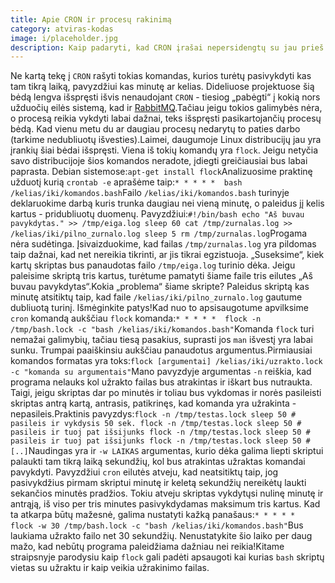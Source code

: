 ```yaml
---
title: Apie CRON ir procesų rakinimą
category: atviras-kodas
image: i/placeholder.jpg
description: Kaip padaryti, kad CRON įrašai nepersidengtų su jau prieš tai paleistais procesais tos pačios komandos.
---
```


Ne kartą tekę į `CRON` rašyti tokias komandas, kurios turėtų pasivykdyti kas tam tikrą laiką, pavyzdžiui kas minutę ar kelias. Dideliuose projektuose šią bėdą lengva išspręsti išvis nenaudojant `CRON` - tiesiog „pabėgti“ į kokią nors užduočių eilės sistemą, kad ir [RabbitMQ](https://www.rabbitmq.com/).Tačiau jeigu tokios galimybės nėra, o procesą reikia vykdyti labai dažnai, teks išspręsti pasikartojančių procesų bėdą. Kad vienu metu du ar daugiau procesų nedarytų to paties darbo (tarkime nedubliuotų išvesties).Laimei, daugumoje Linux distribucijų jau yra įrankių šiai bėdai išspręsti. Viena iš tokių komandų yra `flock`. Jeigu netyčia savo distribucijoje šios komandos neradote, įdiegti greičiausiai bus labai paprasta. Debian sistemose:```
    apt-get install flock
```Analizuosime praktinę užduotį kurią `crontab -e` aprašėme taip:```
    * * * * *  bash /kelias/iki/komandos.bash
```Failo `/kelias/iki/komandos.bash` turinyje deklaruokime darbą kuris trunka daugiau nei vieną minutę, o paleidus jį kelis kartus - pridubliuotų duomenų. Pavyzdžiui:```
    #!/bin/bash
    echo "Aš buvau pavykdytas." >> /tmp/eiga.log
    sleep 60
    cat /tmp/zurnalas.log >> /kelias/iki/pilno_zurnalo.log
    sleep 5
    rm /tmp/zurnalas.log
```Progama nėra sudėtinga. Įsivaizduokime, kad failas `/tmp/zurnalas.log` yra pildomas taip dažnai, kad net nereikia tikrinti, ar jis tikrai egzistuoja. „Suseksime“, kiek kartų skriptas bus panaudotas failo `/tmp/eiga.log` turinio dėka. Jeigu paleisime skriptą tris kartus, turėtume pamatyti šiame faile tris eilutes „Aš buvau pavykdytas“.Kokia „problema“ šiame skripte? Paleidus skriptą kas minutę atsitiktų taip, kad faile `/kelias/iki/pilno_zurnalo.log` gautume dubliuotą turinį. Išmėginkite patys!Kad nuo to apsisaugotume apvilksime `cron` komandą aukščiau `flock` komanda:```
    * * * * *  flock -n /tmp/bash.lock -c "bash /kelias/iki/komandos.bash"
```Komanda `flock` turi nemažai galimybių, tačiau tiesą pasakius, suprasti jos `man` išvestį yra labai sunku. Trumpai paaiškinsiu aukščiau panaudotus argumentus.Pirmiausiai komandos formatas yra toks:```
    flock [argumentai] /kelias/iki/uzrakto.lock -c "komanda su argumentais"
```Mano pavyzdyje argumentas `-n` reiškia, kad programa nelauks kol užrakto failas bus atrakintas ir iškart bus nutraukta. Taigi, jeigu skriptas dar po minutės ir toliau bus vykdomas ir norės pasileisti skriptas antrą kartą, antrasis, patikrinęs, kad komanda yra užrakinta - nepasileis.Praktinis pavyzdys:```
    flock -n /tmp/testas.lock sleep 50 # pasileis ir vykdysis 50 sek.
    flock -n /tmp/testas.lock sleep 50 # pasileis ir tuoj pat išsijunks
    flock -n /tmp/testas.lock sleep 50 # pasileis ir tuoj pat išsijunks
    flock -n /tmp/testas.lock sleep 50 # [..]
```Naudingas yra ir `-w LAIKAS` argumentas, kurio dėka galima liepti skriptui palaukti tam tikrą laiką sekundžių, kol bus atrakintas užraktas komandai pavykdyti. Pavyzdžiui `cron` eilutės atveju, kad neatsitiktų taip, jog pasivykdžius pirmam skriptui minutę ir keletą sekundžių nereikėtų laukti sekančios minutės pradžios. Tokiu atveju skriptas vykdytųsi nulinę minutę ir antrąją, iš viso per tris minutes pasivykdydamas maksimum tris kartus. Kad ta atkarpa būtų mažesnė, galima nustatyti kažką panašaus:```
    * * * * *  flock -w 30 /tmp/bash.lock -c "bash /kelias/iki/komandos.bash"
```Bus laukiama užrakto failo net 30 sekundžių. Nenustatykite šio laiko per daug mažo, kad nebūtų programa paleidžiama dažniau nei reikia!Kitame straipsnyje parodysiu kaip `flock` gali padėti apsaugoti kai kurias `bash` skriptų vietas su užraktu ir kaip veikia užrakinimo failas.

